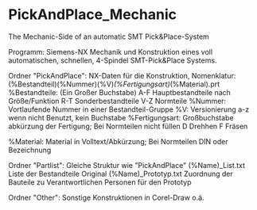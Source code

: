 # PickAndPlace_Mechanic
The Mechanic-Side of an automatic SMT Pick&amp;Place-System

Programm: Siemens-NX
Mechanik und Konstruktion eines voll automatischen, schnellen, 4-Spindel SMT-Pick&Place Systems.

Ordner "PickAndPlace":
NX-Daten für die Konstruktion, Nomenklatur: (%Bestandteil)(%Nummer)(%V)_(%Fertigungsart)_(%Material).prt 
%Bestandteile: (Ein Großer Buchstabe)
              A-F Hauptbestandteile nach Größe/Funktion
              R-T Sonderbestandteile
              V-Z Normteile
%Nummer:      Vortlaufende Nummer in einer Bestandteil-Gruppe
%V: Versionierung a-z wenn nicht Benutzt, kein Buchstabe
%Fertigungsart: Großbuchstabe abkürzung der Fertigung; Bei Normteilen nicht füllen
  D Drehhen
  F Fräsen
  
%Material: Material in Volltext/Abkürzung; Bei Normteilen DIN oder Bezeichnung

Ordner "Partlist":
Gleiche Struktur wie "PickAndPlace"
(%Name)_List.txt Liste der Bestandteile Original
(%Name)_Prototyp.txt Zuordnung der Bauteile zu Verantwortlichen Personen für den Prototyp

Ordner "Other":
Sonstige Konstruktionen in Corel-Draw o.ä.

